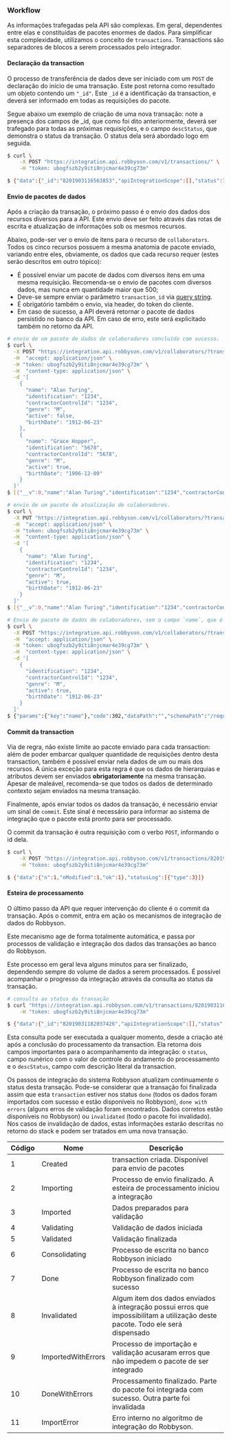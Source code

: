 ### Workflow

As informações trafegadas pela API são complexas. Em geral, dependentes entre elas e constituídas de pacotes enormes de dados. Para simplificar esta complexidade, utilizamos o conceito de `transactions`. Transactions são separadores de blocos a serem processados pelo integrador.

#### Declaração da transaction

O processo de transferência de dados deve ser iniciado com um `POST` de declaração do início de uma transação. Este post retorna como resultado um objeto contendo um `"_id"`. Este `_id` é a identificação da transaction, e deverá ser informado em todas as requisições do pacote.

Segue abaixo um exemplo de criação de uma nova transação: note a presença dos campos de _id, que como foi dito anteriormente, deverá ser trafegado para todas as próximas requisições, e o campo `descStatus`, que demonstra o status da transação. O status dela será abordado logo em seguida.

```bash
$ curl \
    -X POST "https://integration.api.robbyson.com/v1/transactions/" \
    -H "token: ubogfszb2y9iti8njcmar4e39cg73m"

$ {"data":{"_id":"8201903116563853","apiIntegrationScope":[],"status":1,"descStatus":"Created","date":"2019-01-31T16:56:03.824Z"},"statusLog":[{"type":3}]}
```

#### Envio de pacotes de dados

Após a criação da transação, o próximo passo é o envio dos dados dos recursos diversos para a API. Este envio deve ser feito através das rotas de escrita e atualização de informações sob os mesmos recursos. 

Abaixo, pode-ser ver o envio de itens para o recurso de `collaborators`. Todos os cinco recursos possuem a mesma anatomia de pacote enviado, variando entre eles, obviamente, os dados que cada recurso requer (estes serão descritos em outro tópico):

- É possível enviar um pacote de dados com diversos itens em uma mesma requisição. Recomenda-se o envio de pacotes com diversos dados, mas nunca em quantidade maior que 500;
- Deve-se sempre enviar o parâmetro `transaction_id` via [query string](https://en.wikipedia.org/wiki/Query_string).
- É obrigatório também o envio, via header, do token do cliente.
- Em caso de sucesso, a API deverá retornar o pacote de dados persistido no banco da API. Em caso de erro, este será explicitado também no retorno da API.

```bash
# envio de um pacote de dados de colaboradores concluído com sucesso.
$ curl \
  -X POST "https://integration.api.robbyson.com/v1/collaborators/?transaction_id=8201903116563853" \
  -H  "accept: application/json" \
  -H "token: ubogfszb2y9iti8njcmar4e39cg73m" \
  -H  "content-type: application/json" \
  -d '[
    {
      "name": "Alan Turing",
      "identification": "1234",
      "contractorControlId": "1234",
      "genre": "M",
      "active": false,
      "birthDate": "1912-06-23"
    },
    {
      "name": "Grace Hopper",
      "identification": "5678",
      "contractorControlId": "5678",
      "genre": "M",
      "active": true,
      "birthDate": "1906-12-09"
    }
  ]'
$ [{"__v":0,"name":"Alan Turing","identification":"1234","contractorControlId":"1234","genre":"M","active":false,"birthDate":"1912-06-23","stackId":"8201903116563853","contractorId":"8"},{"__v":0,"name":"Grace Hopper","identification":"5678","contractorControlId":"5678","genre":"M","active":true,"birthDate":"1906-12-09","stackId":"8201903116563853","contractorId":"8"}]
```

```bash
# envio de um pacote de atualização de colaboradores.
$ curl \
  -X PUT "https://integration.api.robbyson.com/v1/collaborators/?transaction_id=8201903116563853" \
  -H  "accept: application/json" \
  -H "token: ubogfszb2y9iti8njcmar4e39cg73m" \
  -H  "content-type: application/json" \
  -d '[
    {
      "name": "Alan Turing",
      "identification": "1234",
      "contractorControlId": "1234",
      "genre": "M",
      "active": true,
      "birthDate": "1912-06-23"
    }
  ]'
$ [{"__v":0,"name":"Alan Turing","identification":"1234","contractorControlId":"1234","genre":"M","active":true,"birthDate":"1912-06-23","stackId":"8201903116563853","contractorId":"8"}]
```

```bash
# Envio de pacote de dados de colaboradores, sem o campo `name`, que é obrigatório para este recurso.
$ curl \
  -X POST "https://integration.api.robbyson.com/v1/collaborators/?transaction_id=8201903116563853" \
  -H  "accept: application/json" \
  -H "token: ubogfszb2y9iti8njcmar4e39cg73m" \
  -H  "content-type: application/json" \
  -d '[
    {
      "identification": "1234",
      "contractorControlId": "1234",
      "genre": "M",
      "active": true,
      "birthDate": "1912-06-23"
    }
  ]'
$ {"params":{"key":"name"},"code":302,"dataPath":"","schemaPath":"/required/0","subErrors":null,"status":400,"name":"Error","message":"The \"collaborators\" body parameter is invalid ([{\"identification\":\"1234\",\"contractorControlId\":\"1234\",\"genre\":\"M\",\"active\":true,\"birthDate\":\"1912-06-23\"}]) \nUnable to parse array item at index 0 ({\"identification\":\"1234\",\"contractorControlId\":\"1234\",\"genre\":\"M\",\"active\":true,\"birthDate\":\"1912-06-23\"}). \nJSON Schema validation error. \nData path: \"undefined[0].\" \nSchema path: \"/required/0\" \nMissing required property: name"}
```

#### Commit da transaction

Via de regra, não existe limite ao pacote enviado para cada transaction: além de poder embarcar qualquer quantidade de requisições dentro desta transaction, também é possível enviar nela dados de um ou mais dos recursos. A única exceção para esta regra é que os dados de hierarquias e atributos devem ser enviados **obrigatoriamente** na mesma transação. Apesar de maleável, recomenda-se que todos os dados de determinado contexto sejam enviados na mesma transação.

Finalmente, após enviar todos os dados da transação, é necessário enviar um sinal de `commit`. Este sinal é necessário para informar ao sistema de integração que o pacote está pronto para ser processado.

O commit da transação é outra requisição com o verbo `POST`, informando o id dela.

```bash
$ curl \
    -X POST "https://integration.api.robbyson.com/v1/transactions/8201903116563853" \
    -H "token: ubogfszb2y9iti8njcmar4e39cg73m"

$ {"data":{"n":1,"nModified":1,"ok":1},"statusLog":[{"type":3}]}
```

#### Esteira de processamento

O último passo da API que requer intervenção do cliente é o commit da transação. Após o commit, entra em ação os mecanismos de integração de dados do Robbyson.

Este mecanismo age de forma totalmente automática, e passa por processos de validação e integração dos dados das transações ao banco do Robbyson.

Este processo em geral leva alguns minutos para ser finalizado, dependendo sempre do volume de dados a serem processados. É possível acompanhar o progresso da integração através da consulta ao status da transação.

```bash
# consulta ao status da transação
$ curl "https://integration.api.robbyson.com/v1/transactions/8201903116563853" \
    -H "token: ubogfszb2y9iti8njcmar4e39cg73m"

$ {"data":{"_id":"82019031182037426","apiIntegrationScope":[],"status":1,"descStatus":"Created","date":"2019-01-31T18:20:37.402Z"},"statusLog":[{"type":3}]}
```

Esta consulta pode ser executada a qualquer momento, desde a criação até após a conclusão do processamento da transaction. Ela retorna dois campos importantes para o acompanhamento da integração: o `status`, campo nunérico com o valor de controle do andamento do processamento e o `descStatus`, campo com descrição literal da transaction.

Os passos de integração do sistema Robbyson atualizam continuamente o status desta transação. Pode-se considerar que a transação foi finalizada assim que esta `transaction` estiver nos status `done` (todos os dados foram importados com sucesso e estão disponíveis no Robbyson), `done with errors` (alguns erros de validação foram encontrados. Dados corretos estão disponíveis no Robbyson) ou `invalidated` (todo o pacote foi invalidado). Nos casos de invalidação de dados, estas informações estarão descritas no retorno do stack e podem ser tratados em uma nova transação.

| Código | Nome | Descrição |
| - | - | - |
| 1 | Created | transaction criada. Disponível para envio de pacotes |
| 2 | Importing | Processo de envio finalizado. A esteira de processamento iniciou a integração  |
| 3 | Imported | Dados preparados para validação |
| 4 | Validating | Validação de dados iniciada |
| 5 | Validated | Validação finalizada |
| 6 | Consolidating | Processo de escrita no banco Robbyson iniciado |
| 7 | Done | Processo de escrita no banco Robbyson finalizado com sucesso |
| 8 | Invalidated | Algum item dos dados enviados à integração possui erros que impossibilitam a utilização deste pacote. Todo ele será dispensado |
| 9 | ImportedWithErrors | Processo de importação e validação acusaram erros que não impedem o pacote de ser integrado |
| 10 | DoneWithErrors | Processamento finalizado. Parte do pacote foi integrada com sucesso. Outra parte foi invalidada |
| 11 | ImportError | Erro interno no algoritmo de integração do Robbyson. |

